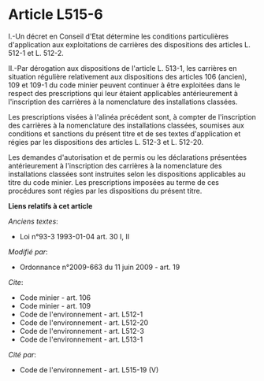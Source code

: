 # Article L515-6

I.-Un décret en Conseil d'Etat détermine les conditions particulières d'application aux exploitations de carrières des
dispositions des articles L. 512-1 et L. 512-2. 

II.-Par dérogation aux dispositions de l'article L. 513-1, les carrières en situation régulière relativement aux dispositions
des articles 106 (ancien), 109 et 109-1 du code minier peuvent continuer à être exploitées dans le respect des prescriptions
qui leur étaient applicables antérieurement à l'inscription des carrières à la nomenclature des installations classées. 

Les prescriptions visées à l'alinéa précédent sont, à compter de l'inscription des carrières à la nomenclature des
installations classées, soumises aux conditions et sanctions du présent titre et de ses textes d'application et régies par
les dispositions des articles L. 512-3 et L. 512-20. 

Les demandes d'autorisation et de permis ou les déclarations présentées antérieurement à l'inscription des carrières à la
nomenclature des installations classées sont instruites selon les dispositions applicables au titre du code minier. Les
prescriptions imposées au terme de ces procédures sont régies par les dispositions du présent titre.

**Liens relatifs à cet article**

_Anciens textes_:

  - Loi n°93-3 1993-01-04 art. 30 I, II

_Modifié par_:

  - Ordonnance n°2009-663 du 11 juin 2009 - art. 19

_Cite_:

  - Code minier - art. 106
  - Code minier - art. 109
  - Code de l'environnement - art. L512-1
  - Code de l'environnement - art. L512-20
  - Code de l'environnement - art. L512-3
  - Code de l'environnement - art. L513-1

_Cité par_:

  - Code de l'environnement - art. L515-19 (V)
